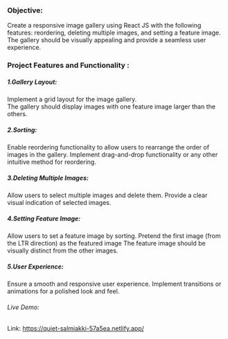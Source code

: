 ### Objective:

Create a responsive image gallery using React JS with the following features: reordering, deleting multiple images, and setting a feature image. The gallery should be visually appealing and provide a seamless user experience.

### Project Features and Functionality :
##### 1.Gallery Layout:
Implement a grid layout for the image gallery. <br/>
The gallery should display images with one feature image larger than the others.

##### 2.Sorting:
Enable reordering functionality to allow users to rearrange the order of images in the gallery.
Implement drag-and-drop functionality or any other intuitive method for reordering.

##### 3.Deleting Multiple Images:
Allow users to select multiple images and delete them.
Provide a clear visual indication of selected images.

##### 4.Setting Feature Image:
Allow users to set a feature image by sorting.
Pretend the first image (from the LTR direction) as the featured image
The feature image should be visually distinct from the other images.

##### 5.User Experience:
Ensure a smooth and responsive user experience.
Implement transitions or animations for a polished look and feel.
###### Live Demo:
Link:  https://quiet-salmiakki-57a5ea.netlify.app/


